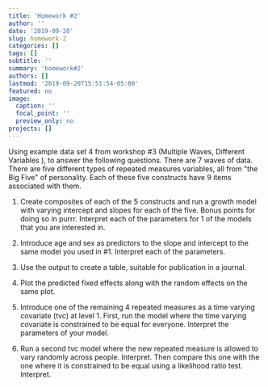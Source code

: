 ```yaml
---
title: 'Homework #2'
author: ''
date: '2019-09-20'
slug: homework-2
categories: []
tags: []
subtitle: ''
summary: 'homework#2'
authors: []
lastmod: '2019-09-20T15:51:54-05:00'
featured: no
image:
  caption: ''
  focal_point: ''
  preview_only: no
projects: []
---
```




Using example data set 4 from workshop #3 (Multiple Waves, Different Variables ), to answer the following questions. There are 7 waves of data. There are five different types of repeated measures variables, all from "the Big Five" of personality. Each of these five constructs have 9 items associated with them. 


1. Create composites of each of the 5 constructs and run a growth model with varying intercept and slopes for each of the five. Bonus points for doing so in purrr. Interpret each of the parameters for 1 of the models that you are interested in. 

2. Introduce age and sex as predictors to the slope and intercept to the same model you used in #1. Interpret each of the parameters.  

3. Use the output to create a table, suitable for publication in a journal. 

4. Plot the predicted fixed effects along with the random effects on the same plot. 

5. Introduce one of the remaining 4 repeated measures as a time varying covariate (tvc) at level 1. First, run the model where the time varying covariate is constrained to be equal for everyone. Interpret the parameters of your model. 

6. Run a second tvc model where the new repeated measure is allowed to vary randomly across people. Interpret. Then compare this one with the one where it is constrained to be equal using a likelihood ratio test. Interpret.    



